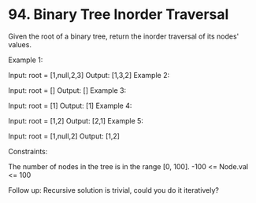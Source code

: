 # 94. Binary Tree Inorder Traversal

Given the root of a binary tree, return the inorder traversal of its nodes' values.

Example 1:


Input: root = [1,null,2,3]
Output: [1,3,2]
Example 2:

Input: root = []
Output: []
Example 3:

Input: root = [1]
Output: [1]
Example 4:


Input: root = [1,2]
Output: [2,1]
Example 5:


Input: root = [1,null,2]
Output: [1,2]
 

Constraints:

The number of nodes in the tree is in the range [0, 100].
-100 <= Node.val <= 100
 

Follow up: Recursive solution is trivial, could you do it iteratively?